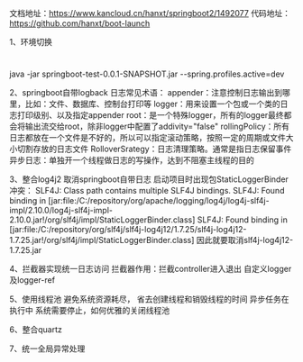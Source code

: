 
文档地址：https://www.kancloud.cn/hanxt/springboot2/1492077
代码地址：https://github.com/hanxt/boot-launch


1、环境切换
#
java -jar springboot-test-0.0.1-SNAPSHOT.jar  --spring.profiles.active=dev



2、springboot自带logback
  日志常见术语：
      appender：注意控制日志输出到哪里，比如：文件、数据库、控制台打印等
      logger：用来设置一个包或一个类的日志打印级别、以及指定appender
      root：是一个特殊logger，所有的logger最终都会将输出流交给root，除非logger中配置了addivity="false"
      rollingPolicy：所有日志都放在一个文件是不好的，所以可以指定滚动策略，按照一定的周期或文件大小切割存放的日志文件
      RolloverSrategy：日志清理策略。通常是指日志保留事件
      异步日志：单独开一个线程做日志的写操作，达到不阻塞主线程的目的

3、整合log4j2
    取消springboot自带日志
    启动项目时出现包StaticLoggerBinder冲突：
    SLF4J: Class path contains multiple SLF4J bindings.
    SLF4J: Found binding in [jar:file:/C:/repository/org/apache/logging/log4j/log4j-slf4j-impl/2.10.0/log4j-slf4j-impl-2.10.0.jar!/org/slf4j/impl/StaticLoggerBinder.class]
    SLF4J: Found binding in [jar:file:/C:/repository/org/slf4j/slf4j-log4j12/1.7.25/slf4j-log4j12-1.7.25.jar!/org/slf4j/impl/StaticLoggerBinder.class]
    因此就要取消slf4j-log4j12-1.7.25.jar
    
    
4、拦截器实现统一日志访问
    拦截器作用：拦截controller进入退出
    自定义logger 及logger-ref   
    
5、使用线程池
    避免系统资源耗尽， 省去创建线程和销毁线程的时间 
    异步任务在执行中 系统需要停止，如何优雅的关闭线程池
    
    
6、整合quartz

7、统一全局异常处理    
    